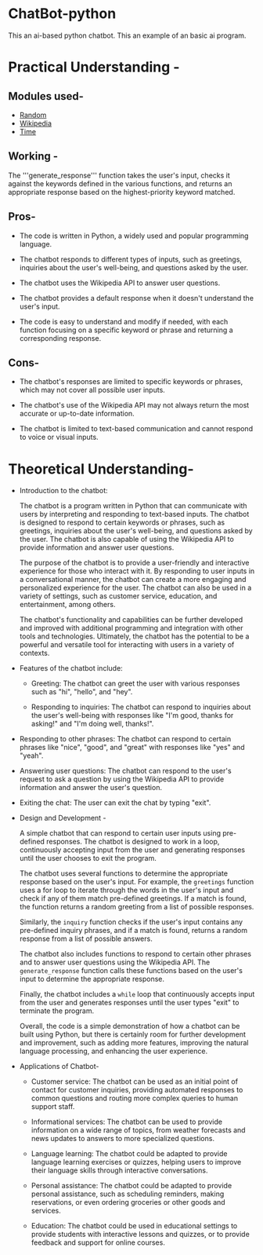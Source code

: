 # ChatBot-python
This an ai-based python chatbot. This an example of an basic ai program.

# Practical Understanding -
## Modules used- 
 - [Random](https://docs.python.org/3/library/random.html)
 - [Wikipedia](https://pypi.org/project/wikipedia/)
 - [Time](https://docs.python.org/3/library/time.html)
 
 ## Working -
 
 The '''generate_response''' function takes the user's input, checks it against the keywords defined in the various functions, and returns an appropriate response based on the highest-priority keyword matched.
 
 ## Pros-
 
   - The code is written in Python, a widely used and popular programming language.
   * The chatbot responds to different types of inputs, such as greetings, inquiries about the user's well-being, and questions asked by the user.
   + The chatbot uses the Wikipedia API to answer user questions.
   - The chatbot provides a default response when it doesn't understand the user's input.
   * The code is easy to understand and modify if needed, with each function focusing on a specific keyword or phrase and returning a corresponding response.

## Cons-

   - The chatbot's responses are limited to specific keywords or phrases, which may not cover all possible user inputs.
   * The chatbot's use of the Wikipedia API may not always return the most accurate or up-to-date information.
   + The chatbot is limited to text-based communication and cannot respond to voice or visual inputs.

# Theoretical Understanding- 
  + Introduction to the chatbot:

    The chatbot is a program written in Python that can communicate with users by interpreting and responding to text-based inputs. The chatbot is designed to respond to certain keywords or phrases, such as greetings, inquiries about the user's well-being, and questions asked by the user. The chatbot is also capable of using the Wikipedia API to provide information and answer user questions.

    The purpose of the chatbot is to provide a user-friendly and interactive experience for those who interact with it. By responding to user inputs in a conversational manner, the chatbot can create a more engaging and personalized experience for the user. The chatbot can also be used in a variety of settings, such as customer service, education, and entertainment, among others.

    The chatbot's functionality and capabilities can be further developed and improved with additional programming and integration with other tools and technologies. Ultimately, the chatbot has the potential to be a powerful and versatile tool for interacting with users in a variety of contexts.

  * Features of the chatbot include:

    - Greeting: The chatbot can greet the user with various responses such as "hi", "hello", and "hey".

    - Responding to inquiries: The chatbot can respond to inquiries about the user's well-being with responses like "I'm good, thanks for asking!" and "I'm doing well, thanks!".

   - Responding to other phrases: The chatbot can respond to certain phrases like "nice", "good", and "great" with responses like "yes" and "yeah".

   - Answering user questions: The chatbot can respond to the user's request to ask a question by using the Wikipedia API to provide information and answer the user's question.

   - Exiting the chat: The user can exit the chat by typing "exit".
 + Design and Development - 

    A simple chatbot that can respond to certain user inputs using pre-defined responses. The chatbot is designed to work in a loop, continuously accepting input from the user  and generating responses until the user chooses to exit the program.

    The chatbot uses several functions to determine the appropriate response based on the user's input. For example, the `greetings` function uses a for loop to iterate through the words in the user's input and check if any of them match pre-defined greetings. If a match is found, the function returns a random greeting from a list of possible responses.

    Similarly, the `inquiry` function checks if the user's input contains any pre-defined inquiry phrases, and if a match is found, returns a random response from a list of possible answers.

    The chatbot also includes functions to respond to certain other phrases and to answer user questions using the Wikipedia API. The `generate_response` function calls these functions based on the user's input to determine the appropriate response.

    Finally, the chatbot includes a `while` loop that continuously accepts input from the user and generates responses until the user types "exit" to terminate the program.

    Overall, the code is a simple demonstration of how a chatbot can be built using Python, but there is certainly room for further development and improvement, such as adding more features, improving the natural language processing, and enhancing the user experience.

 + Applications of Chatbot-

   - Customer service: The chatbot can be used as an initial point of contact for customer inquiries, providing automated responses to common questions and routing more complex queries to human support staff.

   - Informational services: The chatbot can be used to provide information on a wide range of topics, from weather forecasts and news updates to answers to more specialized questions.

   - Language learning: The chatbot could be adapted to provide language learning exercises or quizzes, helping users to improve their language skills through interactive conversations.

   - Personal assistance: The chatbot could be adapted to provide personal assistance, such as scheduling reminders, making reservations, or even ordering groceries or other goods and services.

   - Education: The chatbot could be used in educational settings to provide students with interactive lessons and quizzes, or to provide feedback and support for online courses.
